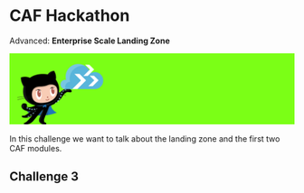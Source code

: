 # CAF Hackathon

Advanced: **Enterprise Scale Landing Zone**

![CAF Hackathon Header](/media/caf-hackathon-header.png)

In this challenge we want to talk about the landing zone and the first two CAF modules.

## Challenge 3
